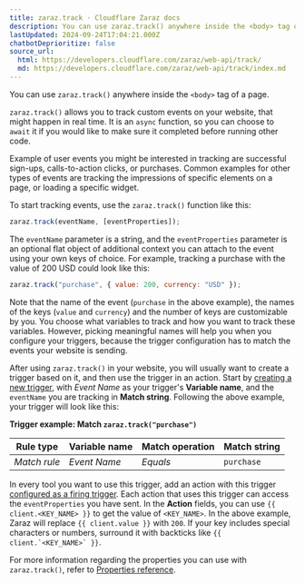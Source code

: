 ```yaml
---
title: zaraz.track · Cloudflare Zaraz docs
description: You can use zaraz.track() anywhere inside the <body> tag of a page.
lastUpdated: 2024-09-24T17:04:21.000Z
chatbotDeprioritize: false
source_url:
  html: https://developers.cloudflare.com/zaraz/web-api/track/
  md: https://developers.cloudflare.com/zaraz/web-api/track/index.md
---
```


You can use `zaraz.track()` anywhere inside the `<body>` tag of a page.

`zaraz.track()` allows you to track custom events on your website, that might happen in real time. It is an `async` function, so you can choose to `await` it if you would like to make sure it completed before running other code.

Example of user events you might be interested in tracking are successful sign-ups, calls-to-action clicks, or purchases. Common examples for other types of events are tracking the impressions of specific elements on a page, or loading a specific widget.

To start tracking events, use the `zaraz.track()` function like this:

```js
zaraz.track(eventName, [eventProperties]);
```

The `eventName` parameter is a string, and the `eventProperties` parameter is an optional flat object of additional context you can attach to the event using your own keys of choice. For example, tracking a purchase with the value of 200 USD could look like this:

```js
zaraz.track("purchase", { value: 200, currency: "USD" });
```

Note that the name of the event (`purchase` in the above example), the names of the keys (`value` and `currency`) and the number of keys are customizable by you. You choose what variables to track and how you want to track these variables. However, picking meaningful names will help you when you configure your triggers, because the trigger configuration has to match the events your website is sending.

After using `zaraz.track()` in your website, you will usually want to create a trigger based on it, and then use the trigger in an action. Start by [creating a new trigger](https://developers.cloudflare.com/zaraz/custom-actions/create-trigger/), with *Event Name* as your trigger's **Variable name**, and the `eventName` you are tracking in **Match string**. Following the above example, your trigger will look like this:

**Trigger example: Match `zaraz.track("purchase")`**

| Rule type | Variable name | Match operation | Match string |
| - | - | - | - |
| *Match rule* | *Event Name* | *Equals* | `purchase` |

In every tool you want to use this trigger, add an action with this trigger [configured as a firing trigger](https://developers.cloudflare.com/zaraz/custom-actions/). Each action that uses this trigger can access the `eventProperties` you have sent. In the **Action** fields, you can use `{{ client.<KEY_NAME> }}` to get the value of `<KEY_NAME>`. In the above example, Zaraz will replace `{{ client.value }}` with `200`. If your key includes special characters or numbers, surround it with backticks like ``{{ client.`<KEY_NAME>` }}``.

For more information regarding the properties you can use with `zaraz.track()`, refer to [Properties reference](https://developers.cloudflare.com/zaraz/reference/properties-reference/).

